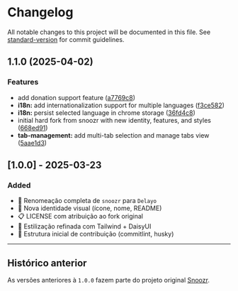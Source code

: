 # Changelog

All notable changes to this project will be documented in this file. See [standard-version](https://github.com/conventional-changelog/standard-version) for commit guidelines.

## 1.1.0 (2025-04-02)


### Features

* add donation support feature ([a7769c8](https://github.com/VountX/Delayo/commit/a7769c8c6da4642e188bd26df1d1d5691ccc2776))
* **i18n:** add internationalization support for multiple languages ([f3ce582](https://github.com/VountX/Delayo/commit/f3ce582eb9dedd72d1eed8f8d74b11b94184f53e))
* **i18n:** persist selected language in chrome storage ([36fd4c8](https://github.com/VountX/Delayo/commit/36fd4c84f6ea41a18487ada1119db2febd475a3b))
* initial hard fork from snoozr with new identity, features, and styles ([668ed91](https://github.com/VountX/Delayo/commit/668ed91dd14b1ac18f525095b4eae73bca49947a))
* **tab-management:** add multi-tab selection and manage tabs view ([5aae1d3](https://github.com/VountX/Delayo/commit/5aae1d3dec07dc70ccd7d33fe112a3e7e1af5c67))

## [1.0.0] - 2025-03-23

### Added

- 🔄 Renomeação completa de `snoozr` para `Delayo`
- 🧠 Nova identidade visual (ícone, nome, README)
- 📋 LICENSE com atribuição ao fork original
- 🎨 Estilização refinada com Tailwind + DaisyUI
- 🧾 Estrutura inicial de contribuição (commitlint, husky)

---

## Histórico anterior

As versões anteriores à `1.0.0` fazem parte do projeto original [Snoozr](https://github.com/hardchor/snoozr).
